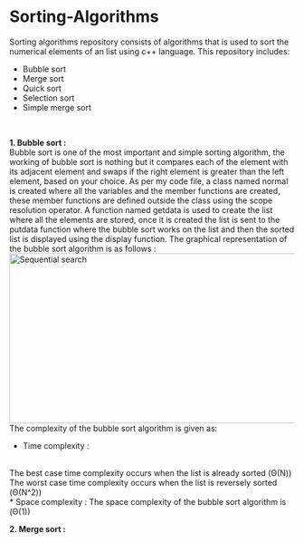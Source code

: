 # Sorting-Algorithms
Sorting algorithms repository consists of algorithms that is used to sort the numerical elements of an list using c++ language. This repository includes:

* Bubble sort
* Merge sort
* Quick sort
* Selection sort
* Simple merge sort
<br/>

**1. Bubble sort :**
<br/>
Bubble sort is one of the most important and simple sorting algorithm, the working of bubble sort is nothing but it compares each of the element with its adjacent element and swaps if the right element is greater than the left element, based on your choice. As per my code file, a class named normal is created where all the variables and the member functions are created, these member functions are defined outside the class using the scope resolution operator. A function named getdata is used to create the list where all the elements are stored, once it is created the list is sent to the putdata function where the bubble sort works on the list and then the sorted list is displayed using the display function. The graphical representation of the bubble sort algorithm is as follows :
<img src='https://www.programmingsimplified.com/images/c/bubble-sort.gif' align='center' alt="Sequential search" height=300 width=1000>
<br/>
The complexity of the bubble sort algorithm is given as:
* Time complexity :
<br/>
The best case time complexity occurs when the list is already sorted (Θ(N))
The worst case time complexity occurs when the list is reversely sorted (Θ(N^2))
<br/>
* Space complexity :
The space complexity of the bubble sort algorithm is (Θ(1))
<br/>

**2. Merge sort :**
<br/>
